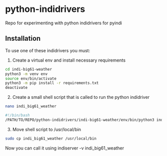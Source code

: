 # python-indidrivers
Repo for experimenting with python indidrivers for pyindi

## Installation
To use one of these indidrivers you must:
1. Create a virtual env and install necessary requirements
```bash
cd indi-big61-weather
python3 -m venv env
source env/bin/activate
python3 -m pip install -r requirements.txt
deactivate
```
2. Create a small shell script that is called to run the python indidriver
```bash
nano indi_big61_weather

#!/bin/bash
/PATH/TO/REPO/python-indidrivers/indi-big61-weather/env/bin/python3 indi_big61_weather.py
```
3. Move shell script to /usr/local/bin
```bash
sudo cp indi_big61_weather /usr/local/bin
```

Now you can call it using indiserver -v indi_big61_weather

